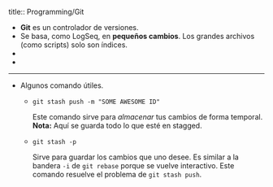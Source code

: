 title:: Programming/Git

- **Git** es un controlador de versiones.
- Se basa, como LogSeq, en **pequeños cambios**. Los grandes archivos (como scripts) solo son índices.
-
-
- ---
- Algunos comando útiles.
	- `git stash push -m "SOME AWESOME ID"`
	  
	  Este comando sirve para _almacenar_ tus cambios de forma temporal. **Nota:** Aquí se guarda todo lo que esté en stagged.
	- `git stash -p`
	  
	  Sirve para guardar los cambios que uno desee. Es similar a la bandera `-i` de `git rebase` porque se vuelve interactivo. Este comando resuelve el problema de `git stash push`.